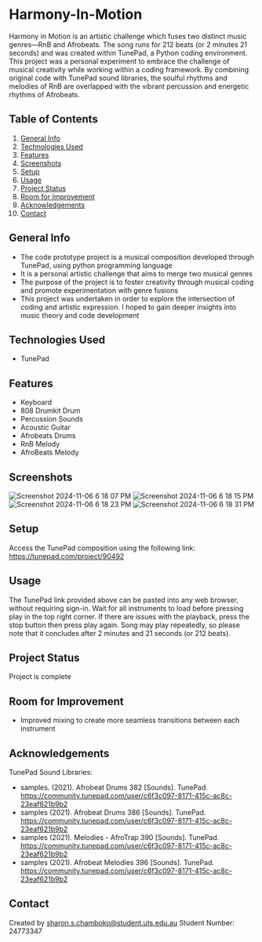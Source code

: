 # Harmony-In-Motion
Harmony in Motion is an artistic challenge which fuses two distinct music genres—RnB and Afrobeats. The song runs for 212 beats (or 2 minutes 21 seconds) and was created within TunePad, a Python coding environment. This project was a personal experiment to embrace the challenge of musical creativity while working within a coding framework. By combining original code with TunePad sound libraries, the soulful rhythms and melodies of RnB are overlapped with the vibrant percussion and energetic rhythms of Afrobeats.

## Table of Contents

1. [General Info](#general-info)  
2. [Technologies Used](#technologies-used)  
3. [Features](#features)
4. [Screenshots](#screenshots)
5. [Setup](#setup)  
6. [Usage](#usage)  
7. [Project Status](#project-status)  
8. [Room for Improvement](#room-for-improvement)  
9. [Acknowledgements](#acknowledgements)  
10. [Contact](#contact)

## General Info

- The code prototype project is a musical composition developed through TunePad, using python programming language
- It is a personal artistic challenge that aims to merge two musical genres
- The purpose of the project is to foster creativity through musical coding and promote experimentation with genre fusions
- This project was undertaken in order to explore the intersection of coding and artistic expression.  I hoped to gain deeper insights into music theory and code development

## Technologies Used

- TunePad 

## Features

- Keyboard
- 808 Drumkit Drum
- Percussion Sounds
- Acoustic Guitar
- Afrobeats Drums
- RnB Melody 
- AfroBeats Melody

## Screenshots

![Screenshot 2024-11-06 6 18 07 PM](https://github.com/user-attachments/assets/a8754925-e92e-432b-b88c-bf0a55fbd35f)
![Screenshot 2024-11-06 6 18 15 PM](https://github.com/user-attachments/assets/a770e4c1-f624-41c7-a45b-e06313b16600)
![Screenshot 2024-11-06 6 18 23 PM](https://github.com/user-attachments/assets/f1429fcf-1dca-4e21-964e-eeac08ec8a36)
![Screenshot 2024-11-06 6 18 31 PM](https://github.com/user-attachments/assets/1f59409e-cdbc-4039-9feb-75ff9f850d65)

## Setup

Access the TunePad composition using the following link: https://tunepad.com/project/90492

## Usage

The TunePad link provided above can be pasted into any web browser, without requiring sign-in. Wait for all instruments to load before pressing play in the top right corner. If there are issues with the playback, press the stop button then press play again. Song may play repeatedly, so please note that it concludes after 2 minutes and 21 seconds (or 212 beats).

## Project Status

Project is complete

## Room for Improvement

- Improved mixing to create more seamless transitions between each instrument

## Acknowledgements

TunePad Sound Libraries:

- samples. (2021). Afrobeat Drums 382 [Sounds]. TunePad. https://community.tunepad.com/user/c6f3c097-8171-415c-ac8c-23eaf621b9b2
- samples (2021). Afrobeat Drums 386 [Sounds]. TunePad. https://community.tunepad.com/user/c6f3c097-8171-415c-ac8c-23eaf621b9b2
- samples (2021). Melodies - AfroTrap 390 [Sounds]. TunePad. https://community.tunepad.com/user/c6f3c097-8171-415c-ac8c-23eaf621b9b2
- samples (2021). Afrobeat Melodies 396 [Sounds]. TunePad. https://community.tunepad.com/user/c6f3c097-8171-415c-ac8c-23eaf621b9b2

## Contact

Created by sharon.s.chamboko@student.uts.edu.au
Student Number: 24773347

